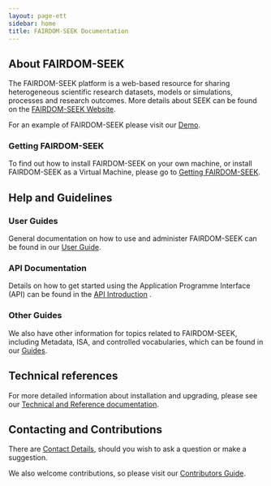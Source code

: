 ```yaml
---
layout: page-ett
sidebar: home
title: FAIRDOM-SEEK Documentation
---
```


## About FAIRDOM-SEEK

The FAIRDOM-SEEK platform is a web-based resource for sharing heterogeneous scientific research datasets, 
models or simulations, processes and research outcomes. More details about SEEK can be found on the [FAIRDOM-SEEK Website](https://seek4science.org).

For an example of FAIRDOM-SEEK please visit our [Demo](https://demo.seek4science.org).

### Getting FAIRDOM-SEEK

To find out how to install FAIRDOM-SEEK on your own machine, or install FAIRDOM-SEEK as a Virtual Machine, please go to [Getting FAIRDOM-SEEK](/get-seek).

## Help and Guidelines

### User Guides

General documentation on how to use and administer FAIRDOM-SEEK can be found in our [<i class="fa-solid fa-user-group fa-1x"></i> <i class="fa-solid fa-book fa-1x"></i> User Guide](/help/user-guide/).

### API Documentation

Details on how to get started using the Application Programme Interface (API) can be found in the [API Introduction](/help/user-guide/api) .

### Other Guides

We also have other information for topics related to FAIRDOM-SEEK, including Metadata, ISA, and controlled vocabularies, which can be found
in our [Guides](/help/).

## Technical references

For more detailed information about installation and upgrading, please see our [Technical and Reference documentation](/tech/).

## Contacting and Contributions

There are [Contact Details](/contacting-us), should you wish to ask a question or make a suggestion.

We also welcome contributions, so please visit our [Contributors Guide](/contributing).
